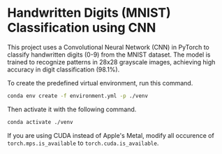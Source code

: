 # Handwritten Digits (MNIST) Classification using CNN

This project uses a Convolutional Neural Network (CNN) in PyTorch to classify handwritten digits (0-9) from the MNIST dataset. The model is trained to recognize patterns in 28x28 grayscale images, achieving high accuracy in digit classification (98.1%).

To create the predefined virtual environment, run this command.

```bash
conda env create -f environment.yml -p ./venv
```

Then activate it with the following command.

```bash
conda activate ./venv
```

If you are using CUDA instead of Apple's Metal, modify all occurence of `torch.mps.is_available` to `torch.cuda.is_available`.
